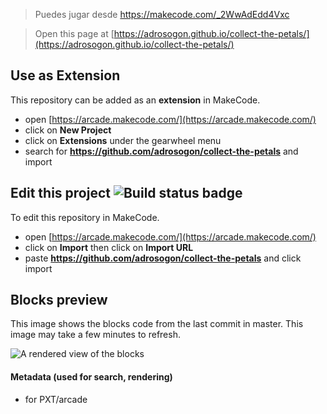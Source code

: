 


> Puedes jugar desde https://makecode.com/_2WwAdEdd4Vxc

> Open this page at [https://adrosogon.github.io/collect-the-petals/](https://adrosogon.github.io/collect-the-petals/)

## Use as Extension

This repository can be added as an **extension** in MakeCode.

* open [https://arcade.makecode.com/](https://arcade.makecode.com/)
* click on **New Project**
* click on **Extensions** under the gearwheel menu
* search for **https://github.com/adrosogon/collect-the-petals** and import

## Edit this project ![Build status badge](https://github.com/adrosogon/collect-the-petals/workflows/MakeCode/badge.svg)

To edit this repository in MakeCode.

* open [https://arcade.makecode.com/](https://arcade.makecode.com/)
* click on **Import** then click on **Import URL**
* paste **https://github.com/adrosogon/collect-the-petals** and click import

## Blocks preview

This image shows the blocks code from the last commit in master.
This image may take a few minutes to refresh.

![A rendered view of the blocks](https://github.com/adrosogon/collect-the-petals/raw/master/.github/makecode/blocks.png)

#### Metadata (used for search, rendering)

* for PXT/arcade
<script src="https://makecode.com/gh-pages-embed.js"></script><script>makeCodeRender("{{ site.makecode.home_url }}", "{{ site.github.owner_name }}/{{ site.github.repository_name }}");</script>
